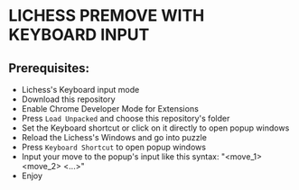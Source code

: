 # LICHESS PREMOVE WITH KEYBOARD INPUT

## Prerequisites:

- Lichess's Keyboard input mode
- Download this repository
- Enable Chrome Developer Mode for Extensions
- Press `Load Unpacked` and choose this repository's folder
- Set the Keyboard shortcut or click on it directly to open popup windows
- Reload the Lichess's Windows and go into puzzle
- Press `Keyboard Shortcut` to open popup windows
- Input your move to the popup's input like this syntax:
  "<move_1> <move_2> <...>"
- Enjoy
